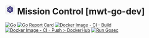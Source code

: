 # ![Demo Control Centre](assets/favicon-32x32.png) Mission Control [mwt-go-dev] 
[![Go](https://github.com/mt1976/mwt-go-dev/actions/workflows/go.yml/badge.svg)](https://github.com/mt1976/mwt-go-dev/actions/workflows/go.yml)
[![Go Report Card](https://goreportcard.com/badge/github.com/mt1976/mwt-go-dev)](https://goreportcard.com/report/github.com/mt1976/mwt-go-dev)
[![Docker Image - CI - Build](https://github.com/mt1976/mwt-go-dev/actions/workflows/docker-image.yml/badge.svg?branch=main)](https://github.com/mt1976/mwt-go-dev/actions/workflows/docker-image.yml) 
[![Docker Image - CI - Push > DockerHub](https://github.com/mt1976/mwt-go-dev/actions/workflows/dockerhub-image.yml/badge.svg)](https://github.com/mt1976/mwt-go-dev/actions/workflows/dockerhub-image.yml)
[![Run Gosec](https://github.com/mt1976/mwt-go-dev/actions/workflows/gosec.yml/badge.svg)](https://github.com/mt1976/mwt-go-dev/actions/workflows/gosec.yml)